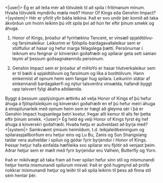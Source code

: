 <|user|>
Ég er að leita mér að tölvuleik til að spila í frítímanum mínum. Hvaða tölvuleik myndirðu mæla með? Honor Of Kings eða Genshin Impact?
<|system|>
Hér er yfirlit yfir báða leikina. Það er svo undir þér komið að taka ákvörðun um hvorn leikinn þú vilt spila því að hún fer eftir þínum smekk og áhuga.

1. Honor of Kings, þróaður af fyrirtækinu Tencent, er vinsæll spjaldtölvu- og farsímaleikur. Leikurinn er fjölspils-bardagavallaleikur sem er stútfullur af hasar og hefur marga félagslega þætti. Persónurnar í leiknum eru fengnar úr kínverskri goðafræði og spilarar geta sett saman teymi af þessum goðsagnakenndu persónum.

2. Genshin Impact sem er þróaður af miHoYo er hasar hlutverkaleikur sem er til bæði á spjaldtölvum og farsímum og líka á borðtölvum. Hann einkennist af opnum heim sem fangar hug spilara. Leikurinn státar af einkennandi bardagakerfi og nýtur talsverðra vinsælda, hafandi byggt upp talsvert fylgi ákafra aðdáenda.

Byggt á þessum upplýsingum ættirðu að velja Honor of Kings ef þú hefur áhuga á fjölspilsleikjum og kínverskri goðafræði en ef þú hefur meiri áhuga á einspilunarleik með opnum heim sem er hægt að gleyma sér í þá er Genshin Impact hugsanlega betri kostur. Þegar allt kemur til alls fer þetta eftir þínum smekk.
<|user|>
Ég held ég velji Honor of Kings fyrst ég hef áhuga á kínverskri goðafræði. Hvaða hetju er auðveldast að byrja með?
<|system|>
Samkvæmt ýmsum heimildum, t.d. leikjaleiðbeiningum og spilaraspjallborðum eru hetjur eins og Lu Bu, Zanis og Sun Shangxiang taldar vera auðveldar í spilun og góðar fyrir byrjendur í Honor of Kings. Þessar hetjur hafa einfalda hæfileika svo spilarar eru fljótir að venjast þeim. Aðrar hetjur sem er mælt með fyrir byrjendur eru Valhein, Butterfly og Yorn.

Það er mikilvægt að taka fram að hver spilari hefur sinn stíl og mismunandi hetjur henta mismunandi spilurum misvel. Það er góð hugmynd að prófa nokkrar mismunandi hetjur og leiðir til að spila leikinn til þess að finna stíl sem hentar þér.